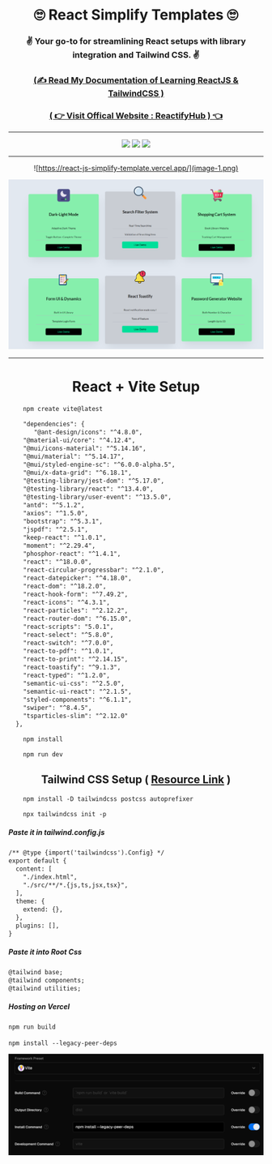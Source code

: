 <div align = "center">

# 🙄 React Simplify Templates  🙄
###  ✌️ Your go-to for streamlining React setups with library integration and Tailwind CSS. ✌️

### [**(✍️ Read My Documentation of Learning ReactJS & TailwindCSS )**](https://sumontas-organization.gitbook.io/react-js-learning/)

### [**( 👉 Visit Offical Website : ReactifyHub ) 👈**](https://react-js-simplify-template.vercel.app/)  

<hr>

![](https://img.shields.io/badge/Tailwind_CSS-38B2AC?style=for-the-badge&logo=tailwind-css&logoColor=white)
![](https://img.shields.io/badge/React-20232A?style=for-the-badge&logo=react&logoColor=61DAFd)
![](https://img.shields.io/badge/Node.js-43853D?style=for-the-badge&logo=node.js&logoColor=white)

<hr>

![https://react-js-simplify-template.vercel.app/](image-1.png)

![Alt text](image-2.png)


<hr>


# React + Vite Setup

</div>

```
    npm create vite@latest
```
```
    "dependencies": {
       "@ant-design/icons": "^4.8.0",
    "@material-ui/core": "^4.12.4",
    "@mui/icons-material": "^5.14.16",
    "@mui/material": "^5.14.17",
    "@mui/styled-engine-sc": "^6.0.0-alpha.5",
    "@mui/x-data-grid": "^6.18.1",
    "@testing-library/jest-dom": "^5.17.0",
    "@testing-library/react": "^13.4.0",
    "@testing-library/user-event": "^13.5.0",
    "antd": "^5.1.2",
    "axios": "^1.5.0",
    "bootstrap": "^5.3.1",
    "jspdf": "^2.5.1",
    "keep-react": "^1.0.1",
    "moment": "^2.29.4",
    "phosphor-react": "^1.4.1",
    "react": "^18.0.0",
    "react-circular-progressbar": "^2.1.0",
    "react-datepicker": "^4.18.0",
    "react-dom": "^18.2.0",
    "react-hook-form": "^7.49.2",
    "react-icons": "^4.3.1",
    "react-particles": "^2.12.2",
    "react-router-dom": "^6.15.0",
    "react-scripts": "5.0.1",
    "react-select": "^5.8.0",
    "react-switch": "^7.0.0",
    "react-to-pdf": "^1.0.1",
    "react-to-print": "^2.14.15",
    "react-toastify": "^9.1.3",
    "react-typed": "^1.2.0",
    "semantic-ui-css": "^2.5.0",
    "semantic-ui-react": "^2.1.5",
    "styled-components": "^6.1.1",
    "swiper": "^8.4.5",
    "tsparticles-slim": "^2.12.0"
  },
```
```
    npm install
```
```
    npm run dev
```

<div align = "center">

## Tailwind CSS Setup ( [Resource Link](https://tailwindcss.com/docs/guides/vite#react) )

</div>
  

```
    npm install -D tailwindcss postcss autoprefixer
```
```
    npx tailwindcss init -p
```


  

##### Paste it in tailwind.config.js

```
/** @type {import('tailwindcss').Config} */
export default {
  content: [
    "./index.html",
    "./src/**/*.{js,ts,jsx,tsx}",
  ],
  theme: {
    extend: {},
  },
  plugins: [],
}

```


##### Paste it into Root Css


```
@tailwind base;
@tailwind components;
@tailwind utilities;
```


##### Hosting on Vercel


```
npm run build

npm install --legacy-peer-deps
```

![Alt text](image.png)

